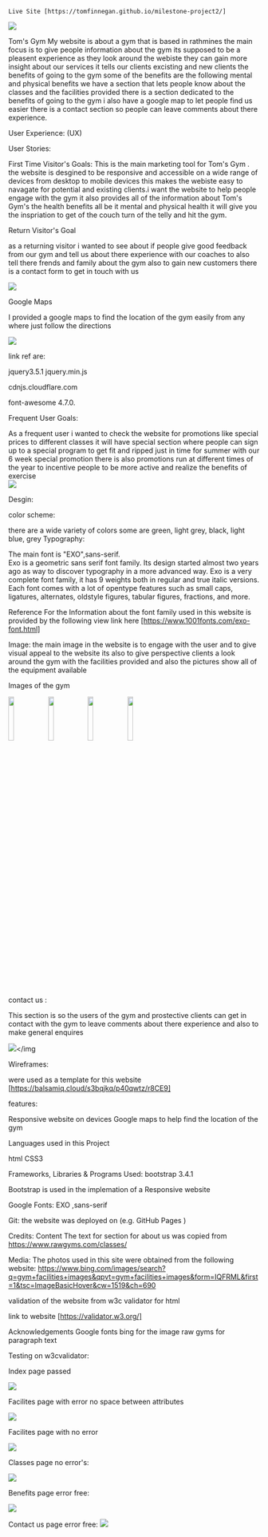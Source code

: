                                  


                                                    


	Live Site [https://tomfinnegan.github.io/milestone-project2/]

   <img src="Tom's Gym.PNG" width="#"></img>
                                 
  Tom's Gym 
  My website is about a gym that is based in rathmines the main focus is to give people information about the gym its supposed to 
  be a pleasent experience as they look around the webiste they can gain more insight about our services it tells our clients excisting
  and new clients the benefits of going to the gym some of the benefits are the following mental and physical benefits we have a section that
  lets people know about the classes and the facilities provided there is a section dedicated to the benefits of going to the gym i also have 
  a google map to let people find us easier there is a contact section so people can leave comments about there experience.  

User Experience: (UX)

User Stories:

 First Time Visitor's Goals:
This is the main marketing tool for Tom's Gym . the website is desgined to be responsive and accessible on a wide range of devices from desktop 
to mobile devices this makes the webiste easy to navagate for potential and existing clients.i want the website to help people engage with
 the gym it also provides all of the information about Tom's Gym's  the health benefits all be it mental and physical health it will give
  you the inspriation to get of the couch turn of the telly and hit the gym.



Return Visitor's Goal

as a returning visitor i wanted to see about if people give good feedback from our gym and tell us about there experience with our coaches
 to also tell there frends and family about the gym
also to gain new customers there is a contact form to get in touch with us 

 <img src="contact us.PNG" width="#"></img>

Google Maps
 
 I provided a google maps to find the location of the gym easily  from any where just follow the directions 

<img src="maps.PNG" width="#"></img>


 link ref are:

jquery3.5.1 jquery.min.js 

cdnjs.cloudflare.com

font-awesome 4.7.0.

Frequent User Goals:

As a frequent user i wanted to check  the website for promotions like special prices to different classes it will have special section where people
can sign up to a special program to get fit and ripped just in time for summer with our 6 week special promotion there is also promotions run at different times 
of the year to incentive people to be more active and realize  the benefits of exercise  
<img src="benefits.PNG" width="#"></img>

Desgin: 

color scheme:

there are a wide variety of colors  some are green, light grey, black, light blue, grey
Typography:

The main font is "EXO",sans-serif.  
Exo is a geometric sans serif font family. Its design started almost two years ago as way to discover typography in a more advanced way.
Exo is a very complete font family, it has 9 weights both in regular and true italic versions. Each font comes with a lot of opentype features such as small caps, ligatures, alternates, oldstyle figures, tabular figures, fractions, and more.

Reference For the Information about the font family used in this website  is provided by the following  view link here [https://www.1001fonts.com/exo-font.html]

Image: the main image in the website is to engage  with the user and to give visual appeal to the website its also to give perspective clients 
a look around the gym with the facilities provided and also the pictures show all of the equipment available 

Images of the gym

<img src="assets/images/1008451154-Gyms_01_usethisversion-1226x0-c-default.jpg" width="15%"></img>
<img src="assets/images/CS_fitness-center-scaled.jpg" width="15%"></img>
<img src="assets/images/df108841e32b5c03f5fb83c7e9edded8.jpg" width="15%"></img>
<img src="assets/images/LAFitness .jpg" width="15%"></img>

contact us :

This section is so the users of the gym and prostective clients  can get in contact with the gym to leave comments about there experience and 
also to make general enquires  

<img src="contact-us.html" width="#"></img

Wireframes:

were used as a template for this website [https://balsamiq.cloud/s3bqjkq/p40qwtz/r8CE9]


features:

Responsive website on devices 
Google maps to help find the location of the gym

Languages used in this  Project

html
CSS3  


Frameworks, Libraries & Programs Used: bootstrap 3.4.1

Bootstrap is used in the implemation of a Responsive website


Google Fonts:
EXO ,sans-serif

Git:
the website was deployed on (e.g. GitHub Pages )






    
Credits:
Content 
The text for section for about us was copied from https://www.rawgyms.com/classes/

 Media: 
 The photos used in this site were obtained from the following website:
 https://www.bing.com/images/search?q=gym+facilities+images&qpvt=gym+facilities+images&form=IQFRML&first=1&tsc=ImageBasicHover&cw=1519&ch=690


validation of the website from w3c validator
 for html

 link to website [https://validator.w3.org/]

Acknowledgements
Google fonts
bing for the image
raw gyms for paragraph text

Testing on w3cvalidator:

Index page passed

<img src="index.PNG" width="#"></img>


Facilites page with error no space between attributes 

<img src="facilliteserror.PNG" width="#"></img>


Facilites page with no error


<img src="facilites.PNG" width="#"></img>



Classes page no error's:

<img src="classes.PNG" width="#"></img>



Benefits page error free:

<img src="benefitss.PNG" width="#"></img>



Contact us page error free:
<img src="contactus.PNG" width="#"></img>

